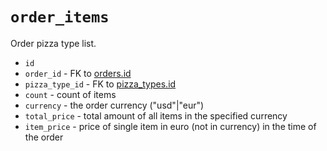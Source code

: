 # `order_items`

Order pizza type list.

* `id`
* `order_id` - FK to [orders.id](orders.md)
* `pizza_type_id` - FK to [pizza_types.id](pizza_types.md)
* `count` - count of items
* `currency` - the order currency ("usd"|"eur")
* `total_price` - total amount of all items in the specified currency
* `item_price` - price of single item in euro (not in currency) in the time of the order

